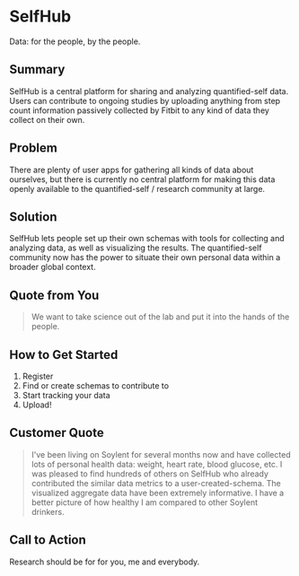 # SelfHub #

<!-- 
> This material was originally posted [here](http://www.quora.com/What-is-Amazons-approach-to-product-development-and-product-management). It is reproduced here for posterities sake.

There is an approach called "working backwards" that is widely used at Amazon. They work backwards from the customer, rather than starting with an idea for a product and trying to bolt customers onto it. While working backwards can be applied to any specific product decision, using this approach is especially important when developing new products or features.

For new initiatives a product manager typically starts by writing an internal press release announcing the finished product. The target audience for the press release is the new/updated product's customers, which can be retail customers or internal users of a tool or technology. Internal press releases are centered around the customer problem, how current solutions (internal or external) fail, and how the new product will blow away existing solutions.

If the benefits listed don't sound very interesting or exciting to customers, then perhaps they're not (and shouldn't be built). Instead, the product manager should keep iterating on the press release until they've come up with benefits that actually sound like benefits. Iterating on a press release is a lot less expensive than iterating on the product itself (and quicker!).

If the press release is more than a page and a half, it is probably too long. Keep it simple. 3-4 sentences for most paragraphs. Cut out the fat. Don't make it into a spec. You can accompany the press release with a FAQ that answers all of the other business or execution questions so the press release can stay focused on what the customer gets. My rule of thumb is that if the press release is hard to write, then the product is probably going to suck. Keep working at it until the outline for each paragraph flows. 

Oh, and I also like to write press-releases in what I call "Oprah-speak" for mainstream consumer products. Imagine you're sitting on Oprah's couch and have just explained the product to her, and then you listen as she explains it to her audience. That's "Oprah-speak", not "Geek-speak".

Once the project moves into development, the press release can be used as a touchstone; a guiding light. The product team can ask themselves, "Are we building what is in the press release?" If they find they're spending time building things that aren't in the press release (overbuilding), they need to ask themselves why. This keeps product development focused on achieving the customer benefits and not building extraneous stuff that takes longer to build, takes resources to maintain, and doesn't provide real customer benefit (at least not enough to warrant inclusion in the press release).
 -->

Data: for the people, by the people.
  
## Summary ##
SelfHub is a central platform for sharing and analyzing quantified-self data. Users can contribute to ongoing studies by uploading anything from step count information passively collected by Fitbit to any kind of data they collect on their own.
  
## Problem ##
There are plenty of user apps for gathering all kinds of data about ourselves, but there is currently no central platform for making this data openly available to the quantified-self / research community at large.

## Solution ##
SelfHub lets people set up their own schemas with tools for collecting and analyzing data, as well as visualizing the results. The quantified-self community now has the power to situate their own personal data within a broader global context.

## Quote from You ##
> We want to take science out of the lab and put it into the hands of the people.

## How to Get Started ##
  1. Register
  2. Find or create schemas to contribute to
  3. Start tracking your data
  4. Upload!

## Customer Quote ##
> I've been living on Soylent for several months now and have collected lots of personal health data: weight, heart rate, blood glucose, etc. I was pleased to find hundreds of others on SelfHub who already contributed the similar data metrics to a user-created-schema. The visualized aggregate data have been extremely informative. I have a better picture of how healthy I am compared to other Soylent drinkers.

## Call to Action ##
Research should be for for you, me and everybody.